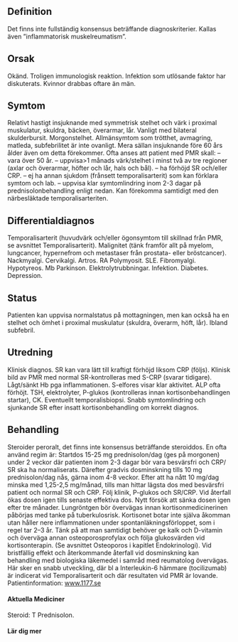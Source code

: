 ## Definition

Det finns inte fullständig konsensus beträffande diagnoskriterier. Kallas även ”inflammatorisk muskelreumatism”.

## Orsak

Okänd. Troligen immunologisk reaktion. Infektion som utlösande faktor har diskuterats. Kvinnor drabbas oftare än män.

## Symtom

Relativt hastigt insjuknande med symmetrisk stelhet och värk i proximal muskulatur, skuldra, bäcken, överarmar, lår. Vanligt med bilateral skulderbursit. Morgonstelhet. Allmänsymtom som trötthet, avmagring, matleda, subfebrilitet är inte ovanligt. Mera sällan insjuknande före 60 års ålder även om detta förekommer.
Ofta anses att patient med PMR skall: – vara över 50 år. – uppvisa>1 månads värk/stelhet i minst två av tre regioner (axlar och överarmar, höfter och lår, hals och bål). – ha förhöjd SR och/eller CRP. – ej ha annan sjukdom (frånsett temporalisarterit) som kan förklara symtom och lab. – uppvisa klar symtomlindring inom 2-3 dagar på prednisolonbehandling enligt nedan.
Kan förekomma samtidigt med den närbesläktade temporalisarteriten.

## Differentialdiagnos

Temporalisarterit (huvudvärk och/eller ögonsymtom till skillnad från PMR, se avsnittet Temporalisarterit). Malignitet (tänk framför allt på myelom, lungcancer, hypernefrom och metastaser från prostata- eller bröstcancer). Nackmyalgi. Cervikalgi. Artros. RA Polymyosit. SLE. Fibromyalgi. Hypotyreos. Mb Parkinson. Elektrolytrubbningar. Infektion. Diabetes. Depression.

## Status

Patienten kan uppvisa normalstatus på mottagningen, men kan också ha en stelhet och ömhet i proximal muskulatur (skuldra, överarm, höft, lår). Ibland subfebril.

## Utredning

Klinisk diagnos. SR kan vara lätt till kraftigt förhöjd liksom CRP (följs). Klinisk bild av PMR med normal SR-kontrolleras med S-CRP (svarar tidigare). Lågt/sänkt Hb pga inflammationen. S-elfores visar klar aktivitet. ALP ofta förhöjt. TSH, elektrolyter, P-glukos (kontrolleras innan kortisonbehandlingen startar), CK. Eventuellt temporalisbiopsi. Snabb symtomlindring och sjunkande SR efter insatt kortisonbehandling om korrekt diagnos.

## Behandling

Steroider peroralt, det finns inte konsensus beträffande steroiddos. En ofta använd regim är: Startdos 15-25 mg prednisolon/dag (ges på morgonen) under 2 veckor där patienten inom 2-3 dagar bör vara besvärsfri och CRP/ SR ska ha normaliserats. Därefter gradvis dosminskning tills 10 mg prednisolon/dag nås, gärna inom 4-8 veckor. Efter att ha nått 10 mg/dag minska med 1,25-2,5 mg/månad, tills man hittar lägsta dos med besvärsfri patient och normal SR och CRP.
Följ klinik, P-glukos och SR/CRP. Vid återfall ökas dosen igen tills senaste effektiva dos. Nytt försök att sänka dosen igen efter tre månader. Lungröntgen bör övervägas innan kortisonmedicinerinen påbörjas med tanke på tuberkulosrisk. Kortisonet botar inte själva åkomman utan håller nere inflammationen under spontanläkningsförloppet, som i regel tar 2–3 år.
Tänk på att man samtidigt behöver ge kalk och D-vitamin och överväga annan osteoporosprofylax och följa glukosvärden vid kortisonterapin. (Se avsnittet Osteoporos i kapitlet Endokrinologi).
Vid bristfällig effekt och återkommande återfall vid dosminskning kan behandling med biologiska läkemedel i samråd med reumatolog övervägas. Här sker en snabb utveckling, där bl a Interleukin-6 hämmare (tocilizumab) är indicerat vid Temporalisarterit och där resultaten vid PMR är lovande.
Patientinformation: www.1177.se

#### Aktuella Mediciner

Steroid: T Prednisolon.

#### Lär dig mer

